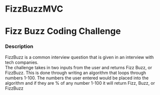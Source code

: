 # FizzBuzzMVC
<h1>Fizz Buzz Coding Challenge</h1>

<h3>Description</h3>
FizzBuzz is a common interview question that is given in an interview with tech companies.<br />
The challenge takes in two inputs from the user and returns Fizz Buzz, or FizzBuzz. This is done through writing an algorithm that loops through<br />
numbers 1-100. The numbers the user entered would be placed into the algorithm and if they are % of any number 1-100 it will return Fizz, Buzz, or FizzBuzz



